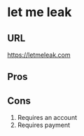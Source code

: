 # let me leak
##  URL
https://letmeleak.com

##  Pros
##  Cons
1.  Requires an account
1.  Requires payment
